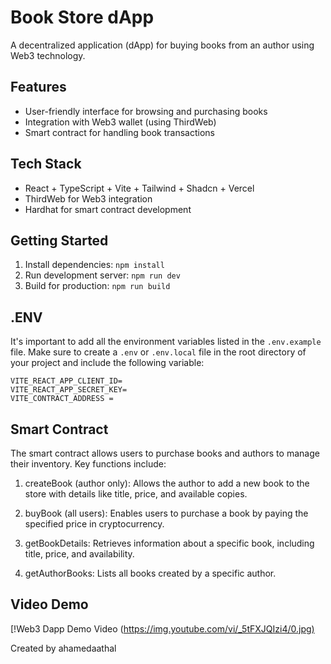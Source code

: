 # Book Store dApp

A decentralized application (dApp) for buying books from an author using Web3 technology.

## Features

- User-friendly interface for browsing and purchasing books
- Integration with Web3 wallet (using ThirdWeb)
- Smart contract for handling book transactions

## Tech Stack

- React + TypeScript + Vite + Tailwind + Shadcn + Vercel
- ThirdWeb for Web3 integration
- Hardhat for smart contract development

## Getting Started

1. Install dependencies: `npm install`
2. Run development server: `npm run dev`
3. Build for production: `npm run build`

## .ENV

It's important to add all the environment variables listed in the `.env.example` file. Make sure to create a `.env` or `.env.local` file in the root directory of your project and include the following variable:

```
VITE_REACT_APP_CLIENT_ID=
VITE_REACT_APP_SECRET_KEY=
VITE_CONTRACT_ADDRESS =
```

## Smart Contract

The smart contract allows users to purchase books and authors to manage their inventory. Key functions include:

1. createBook (author only): Allows the author to add a new book to the store with details like title, price, and available copies.

2. buyBook (all users): Enables users to purchase a book by paying the specified price in cryptocurrency.

3. getBookDetails: Retrieves information about a specific book, including title, price, and availability.

4. getAuthorBooks: Lists all books created by a specific author.

## Video Demo

[!Web3 Dapp Demo Video ([https://img.youtube.com/vi/_5tFXJQIzi4/0.jpg)](https://www.youtube.com/watch?v=_5tFXJQIzi4](https://flonnect.com/video/embed/560913d0cd14-4c1f-b50f-8be2dda27073))

Created by ahamedaathal
